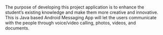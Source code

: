 The purpose of developing this project application is to enhance the student’s existing knowledge and make them more creative and innovative. This is Java based Android Messaging App will let the users communicate with the people through voice/video calling, photos, videos, and documents.
